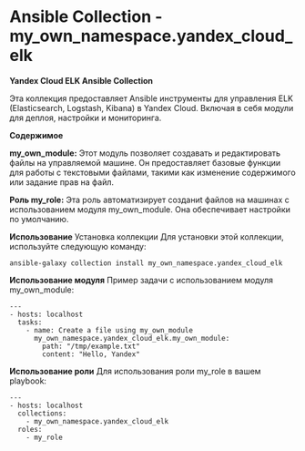 # Ansible Collection - my_own_namespace.yandex_cloud_elk

__Yandex Cloud ELK Ansible Collection__

Эта коллекция предоставляет Ansible инструменты для управления ELK (Elasticsearch, Logstash, Kibana) в Yandex Cloud. Включая в себя модули для деплоя, настройки и мониторинга.

__Содержимое__

**my_own_module:**
Этот модуль позволяет создавать и редактировать файлы на управляемой машине. Он предоставляет базовые функции для работы с текстовыми файлами, такими как изменение содержимого или задание прав на файл.

**Роль my_role:**
Эта роль автоматизирует созданиt файлов на машинах с использованием модуля my_own_module. Она обеспечивает настройки по умолчанию.

**Использование**
Установка коллекции
Для установки этой коллекции, используйте следующую команду:

```
ansible-galaxy collection install my_own_namespace.yandex_cloud_elk
```

**Использование модуля**
Пример задачи с использованием модуля my_own_module:

```
---
- hosts: localhost
  tasks:
    - name: Create a file using my_own_module
      my_own_namespace.yandex_cloud_elk.my_own_module:
        path: "/tmp/example.txt"
        content: "Hello, Yandex"

```

**Использование роли**
Для использования роли my_role в вашем playbook:

```
---
- hosts: localhost
  collections:
    - my_own_namespace.yandex_cloud_elk
  roles:
    - my_role

```


